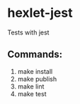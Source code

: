 # hexlet-jest
Tests with jest 

## Commands:
1. make install 
2. make publish 
3. make lint
4. make test

